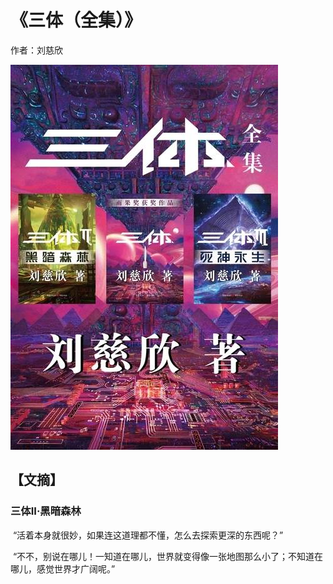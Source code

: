 # 《三体（全集）》  

作者：刘慈欣  

![](./src/20250627184306.jpg)

## 【文摘】
### 三体II·黑暗森林  

  
 “活着本身就很妙，如果连这道理都不懂，怎么去探索更深的东西呢？”  
  
 “不不，别说在哪儿！一知道在哪儿，世界就变得像一张地图那么小了；不知道在哪儿，感觉世界才广阔呢。”  